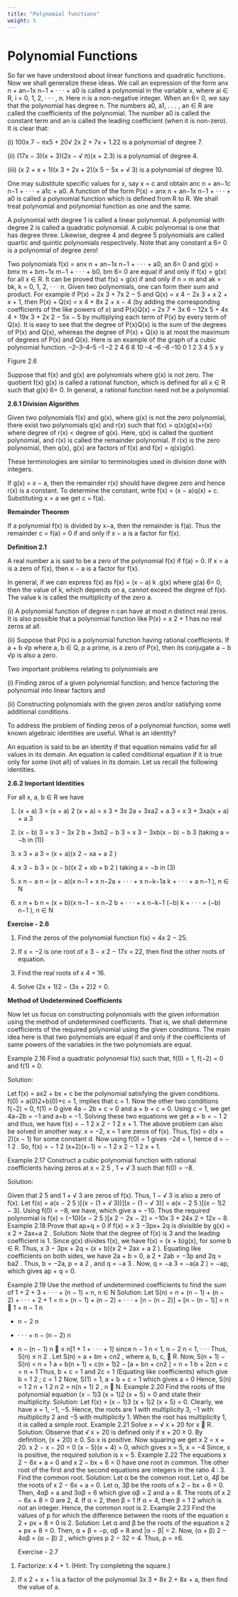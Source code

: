 ```yaml
---
title: "Polynomial functions"
weight: 5
---
```


# Polynomial Functions

So far we have understood about linear functions and quadratic functions. Now we shall generalize
these ideas. We call an expression of the form anx
n + an−1x
n−1 + · · · + a0 is called a polynomial
in the variable x, where ai ∈ R, i = 0, 1, 2, · · · , n. Here n is a non-negative integer. When an 6= 0,
we say that the polynomial has degree n. The numbers a0, a1, . . . , an ∈ R are called the coefficients
of the polynomial. The number a0 is called the constant term and an is called the leading coefficient
(when it is non-zero). It is clear that:

(i) 100x
7 − πx5 + 20√
2x
2 + 7x + 1.22 is a polynomial of degree 7.

(ii) (17x − 3)(x + 3)(2x −
√
π)(x + 2.3) is a polynomial of degree 4.

(iii) (x
2 + x + 1)(x
3 + 2x + 2)(x
5 − 5x +
√ 3) is a polynomial of degree 10.

One may substitute specific values for x, say x = c and obtain anc
n + an−1c
n−1 + · · · + a1c + a0.
A function of the form P(x) = anx
n + an−1x
n−1 + · · · + a0 is called a polynomial function which is
defined from R to R. We shall treat polynomial and polynomial function as one and the same.

A polynomial with degree 1 is called a linear polynomial. A polynomial with degree 2 is called
a quadratic polynomial. A cubic polynomial is one that has degree three. Likewise, degree 4 and
degree 5 polynomials are called quartic and quintic polynomials respectively. Note that any constant
a 6= 0 is a polynomial of degree zero!

Two polynomials f(x) = anx
n + an−1x
n−1 + · · · + a0, an 6= 0 and g(x) = bmx
m + bm−1x
m−1 +
· · · + b0, bm 6= 0 are equal if and only if f(x) = g(x) for all x ∈ R. It can be proved that f(x) = g(x)
if and only if n = m and ak = bk, k = 0, 1, 2, · · · n. Given two polynomials, one can form their
sum and product. For example if P(x) = 2x
3 + 7x
2 − 5 and Q(x) = x
4 − 2x
3 + x
2 + x + 1, then
P(x) + Q(x) = x
4 + 8x
2 + x − 4 (by adding the corresponding coefficients of the like powers of x)
and P(x)Q(x) = 2x
7 + 3x
6 − 12x
5 + 4x
4 + 19x
3 + 2x
2 − 5x − 5 by multiplying each term of P(x)
by every term of Q(x). It is easy to see that the degree of P(x)Q(x) is the sum of the degrees of P(x)
and Q(x), whereas the degree of P(x) + Q(x) is at most the maximum of degrees of P(x) and Q(x).
Here is an example of the graph of a cubic polynomial function.
–2–3–4–5 –1
–2
2
4
6
8
10
–4
–6
–8
–10
0 1 2 3 4 5 x
y

Figure 2.6

Suppose that f(x) and g(x) are polynomials where g(x) is not zero. The quotient f(x)
g(x)
is called a
rational function, which is defined for all x ∈ R such that g(x) 6= 0. In general, a rational function
need not be a polynomial.

**2.6.1 Division Algorithm**

Given two polynomials f(x) and g(x), where g(x) is not the zero polynomial, there exist two
polynomials q(x) and r(x) such that f(x) = q(x)g(x)+r(x) where degree of r(x) < degree of g(x).
Here, q(x) is called the quotient polynomial, and r(x) is called the remainder polynomial. If r(x) is
the zero polynomial, then q(x), g(x) are factors of f(x) and f(x) = q(x)g(x).

These terminologies are similar to terminologies used in division done with integers.

If g(x) = x − a, then the remainder r(x) should have degree zero and hence r(x) is a constant. To
determine the constant, write f(x) = (x − a)q(x) + c. Substituting x = a we get c = f(a).

**Remainder Theorem**

If a polynomial f(x) is divided by x−a, then the remainder is f(a). Thus the remainder c = f(a) = 0
if and only if x − a is a factor for f(x).

**Definition 2.1**

A real number a is said to be a zero of the polynomial f(x) if f(a) = 0. If x = a is a zero of
f(x), then x − a is a factor for f(x).

In general, if we can express f(x) as f(x) = (x − a)
k
.g(x) where g(a) 6= 0, then the value of k,
which depends on a, cannot exceed the degree of f(x). The value k is called the multiplicity of the
zero a.

(i) A polynomial function of degree n can have at most n distinct real zeros. It is
also possible that a polynomial function like P(x) = x
2 + 1 has no real zeros at
all.

(ii) Suppose that P(x) is a polynomial function having rational coefficients. If a +
b
√p where a, b ∈ Q, p a prime, is a zero of P(x), then its conjugate a − b
√p is
also a zero.

Two important problems relating to polynomials are

(i) Finding zeros of a given polynomial function; and hence factoring the polynomial into linear
factors and

(ii) Constructing polynomials with the given zeros and/or satisfying some additional conditions.

To address the problem of finding zeros of a polynomial function, some well known algebraic
identities are useful. What is an identity?

An equation is said to be an identity if that equation remains valid for all values in its domain. An
equation is called conditional equation if it is true only for some (not all) of values in its domain. Let
us recall the following identities.

**2.6.2 Important Identities**

For all x, a, b ∈ R we have

1. (x + a)
   3 = (x + a)
   2
   (x + a) = x
   3 + 3x
   2a + 3xa2 + a
   3 = x
   3 + 3xa(x + a) + a
   3

2. (x − b)
   3 = x
   3 − 3x
   2
   b + 3xb2 − b
   3 = x
   3 − 3xb(x − b) − b
   3
   (taking a = −b in (1))

3. x
   3 + a
   3 = (x + a)(x
   2 − xa + a
   2
   )

4. x
   3 − b
   3 = (x − b)(x
   2 + xb + b
   2
   ) taking a = −b in (3)

5. x
   n − a
   n = (x − a)(x
   n−1 + x
   n−2a + · · · + x
   n−k−1a
   k + · · · + a
   n−1
   ), n ∈ N

6. x
   n + b
   n = (x + b)(x
   n−1 − x
   n−2
   b + · · · + x
   n−k−1
   (−b)
   k + · · · + (−b)
   n−1
   ), n ∈ N

**Exercise - 2.6**

1. Find the zeros of the polynomial function f(x) = 4x
   2 − 25.

2. If x = −2 is one root of x
   3 − x
   2 − 17x = 22, then find the other roots of equation.

3. Find the real roots of x
   4 = 16.

4. Solve (2x + 1)2 − (3x + 2)2 = 0.

**Method of Undetermined Coefficients**

Now let us focus on constructing polynomials with the given information using the method of
undetermined coefficients. That is, we shall determine coefficients of the required polynomial using
the given conditions. The main idea here is that two polynomials are equal if and only if the
coefficients of same powers of the variables in the two polynomials are equal.

Example 2.16 Find a quadratic polynomial f(x) such that, f(0) = 1, f(−2) = 0 and f(1) = 0.

Solution:

Let f(x) = ax2 + bx + c be the polynomial satisfying the given conditions.
f(0) = a(0)2+b(0)+c = 1, implies that c = 1. Now the other two conditions f(−2) = 0, f(1) = 0
give 4a − 2b + c = 0 and a + b + c = 0.
Using c = 1, we get 4a−2b = −1 and a+b = −1. Solving these two equations we get a = b = −
1
2
and thus, we have f(x) = −
1
2
x
2 −
1
2
x + 1.
The above problem can also be solved in another way. x = −2, x = 1 are zeros of
f(x). Thus, f(x) = d(x + 2)(x − 1) for some constant d.
Now using f(0) = 1 gives −2d = 1, hence d = −
1
2
. So, f(x) = −
1
2
(x+2)(x−1) =
−
1
2
x
2 −
1
2
x + 1.

Example 2.17 Construct a cubic polynomial function with rational coefficients having zeros at
x =
2
5
, 1 + √
3 such that f(0) = −8.

Solution:

Given that 2
5
and 1 + √
3 are zeros of f(x). Thus, 1 −
√
3 is also a zero of f(x).
Let f(x) = a(x −
2
5
)[(x − (1 + √
3))][x − (1 − √ 3)] = a(x −
2
5
)[(x − 1)2 − 3].
Using f(0) = −8, we have,
which give a = −10.
Thus the required polynomial is f(x) = (−10)(x −
2
5
)[x
2 − 2x − 2] = −10x
3 + 24x
2 + 12x − 8.
Example 2.18 Prove that ap+q = 0 if f(x) = x
3 −3px+ 2q is divisible by g(x) = x
2 + 2ax+a
2
.
Solution:
Note that the degree of f(x) is 3 and the leading coefficient is 1. Since g(x) divides f(x), we have
f(x) = (x + b)g(x), for some b ∈ R. Thus, x
3 − 3px + 2q = (x + b)(x
2 + 2ax + a
2
).
Equating like coefficients on both sides, we have 2a + b = 0, a
2 + 2ab = −3p and 2q = ba2
.
Thus, b = −2a, p = a
2
, and q = −a
3
.
Now, q = −a
3 = −a(a
2
) = −ap, which gives ap + q = 0.

Example 2.19 Use the method of undetermined coefficients to find the sum of
1 + 2 + 3 + · · · + (n − 1) + n, n ∈ N
Solution:
Let S(n) = n + (n − 1) + (n − 2) + · · · + 2 + 1
= n + (n − 1) + (n − 2) + · · · + [n − (n − 2)] + [n − (n − 1)]
= n

1 +
n − 1
n

- n − 2
  n
- · · · +
  n − (n − 2)
  n
- n − (n − 1)
  n
  
  ≤ n[1 + 1 + · · · + 1] since n − 1
  n
  < 1,
  n − 2
  n
  < 1, · · ·
  Thus, S(n) ≤ n
  2
  .
  Let S(n) = a + bn + cn2
  , where a, b, c, ∈ R.
  Now, S(n + 1) − S(n) = n + 1
  a + b(n + 1) + c(n + 1)2 − [a + bn + cn2
  ] = n + 1
  b + 2cn + c = n + 1
  Thus, b + c = 1 and 2c = 1 (Equating like coefficients) which give b =
  1
  2
  ; c =
  1
  2
  Now, S(1) = 1, a + b + c = 1 which gives a = 0
  Hence, S(n) = 1
  2
  n +
  1
  2
  n
  2 =
  n(n + 1)
  2
  , n ∈ N.
  Example 2.20 Find the roots of the polynomial equation (x − 1)3
  (x + 1)2
  (x + 5) = 0 and state
  their multiplicity.
  Solution:
  Let f(x) = (x − 1)3
  (x + 1)2
  (x + 5) = 0. Clearly, we have x = 1, −1, −5.
  Hence, the roots are 1 with multiplicity 3, −1 with multiplicity 2 and −5 with multiplicity 1.
  When the root has multiplicity 1, it is called a simple root.
  Example 2.21 Solve x =
  √
  x + 20 for x ∈ R.
  Solution:
  Observe that √
  x + 20 is defined only if x + 20 ≥ 0.
  By definition, (x + 20) ≥ 0. So x is positive.
  Now squaring we get x
  2 = x + 20. x
  2 − x − 20 = 0
  (x − 5)(x + 4) = 0, which gives x = 5, x = −4
  Since, x is positive, the required solution is x = 5.
  Example 2.22 The equations x
  2 − 6x + a = 0 and x
  2 − bx + 6 = 0 have one root in common. The
  other root of the first and the second equations are integers in the ratio 4 : 3. Find the common root.
  Solution:
  Let α be the common root.
  Let α, 4β be the roots of x
  2 − 6x + a = 0.
  Let α, 3β be the roots of x
  2 − bx + 6 = 0.
  Then, 4αβ = a and 3αβ = 6 which give αβ = 2 and a = 8.
  The roots of x
  2 − 6x + 8 = 0 are 2, 4.
  If α = 2, then β = 1
  If α = 4, then β =
  1
  2 which is not an integer.
  Hence, the common root is 2.
  Example 2.23 Find the values of p for which the difference between the roots of the equation
  x
  2 + px + 8 = 0 is 2.
  Solution:
  Let α and β be the roots of the equation x
  2 + px + 8 = 0.
  Then, α + β = −p, αβ = 8 and |α − β| = 2.
  Now, (α + β)
  2 − 4αβ = (α − β)
  2
  , which gives p
  2 − 32 = 4. Thus, p = ±6.

  Exercise - 2.7

1. Factorize: x
   4 + 1. (Hint: Try completing the square.)

2. If x
   2 + x + 1 is a factor of the polynomial 3x
   3 + 8x
   2 + 8x + a, then find the value of a.
